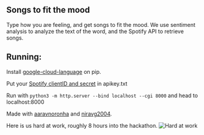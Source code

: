 ## Songs to fit the mood

Type how you are feeling, and get songs to fit the mood. We use sentiment analysis to analyze the text of the word, and the Spotify API to retrieve songs.

## Running:

Install [google-cloud-language](https://pypi.org/project/google-cloud-language/) on pip.


Put your [Spotify clientID and secret](https://developer.spotify.com/documentation/web-api) in apikey.txt

Run with `python3 -m http.server --bind localhost --cgi 8000` and head to localhost:8000

Made with [aaravnoronha](https://github.com/aaravnoronha) and [niravg2004](https://github.com/niravg2004).

Here is us hard at work, roughly 8 hours into the hackathon.
![Hard at work](https://github.com/blackdiamand/songspinner/assets/34006971/74d22849-7858-4286-9865-eaeab9379f8a)
